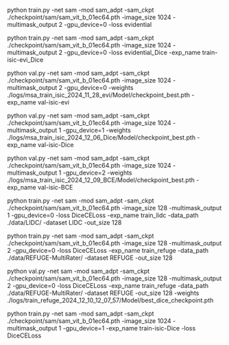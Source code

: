 python train.py -net sam -mod sam_adpt -sam_ckpt ./checkpoint/sam/sam_vit_b_01ec64.pth -image_size 1024 -multimask_output 2 -gpu_device=0 -loss evidential


python train.py -net sam -mod sam_adpt -sam_ckpt ./checkpoint/sam/sam_vit_b_01ec64.pth -image_size 1024 -multimask_output 2 -gpu_device=0 -loss evidential_Dice -exp_name train-isic-evi_Dice


python val.py -net sam -mod sam_adpt -sam_ckpt ./checkpoint/sam/sam_vit_b_01ec64.pth -image_size 1024 -multimask_output 2 -gpu_device=0 -weights ./logs/msa_train_isic_2024_11_28_evi/Model/checkpoint_best.pth -exp_name val-isic-evi


python val.py -net sam -mod sam_adpt -sam_ckpt ./checkpoint/sam/sam_vit_b_01ec64.pth -image_size 1024 -multimask_output 1 -gpu_device=1 -weights ./logs/msa_train_isic_2024_12_06_Dice/Model/checkpoint_best.pth -exp_name val-isic-Dice


python val.py -net sam -mod sam_adpt -sam_ckpt ./checkpoint/sam/sam_vit_b_01ec64.pth -image_size 1024 -multimask_output 1 -gpu_device=2 -weights ./logs/msa_train_isic_2024_12_09_BCE/Model/checkpoint_best.pth -exp_name val-isic-BCE


python train.py -net sam -mod sam_adpt -sam_ckpt ./checkpoint/sam/sam_vit_b_01ec64.pth -image_size 128 -multimask_output 1 -gpu_device=0 -loss DiceCELoss -exp_name train_lidc -data_path ./data/LIDC/ -dataset LIDC -out_size 128


python train.py -net sam -mod sam_adpt -sam_ckpt ./checkpoint/sam/sam_vit_b_01ec64.pth -image_size 128 -multimask_output 2 -gpu_device=0 -loss DiceCELoss -exp_name train_refuge -data_path ./data/REFUGE-MultiRater/ -dataset REFUGE -out_size 128


python val.py -net sam -mod sam_adpt -sam_ckpt ./checkpoint/sam/sam_vit_b_01ec64.pth -image_size 128 -multimask_output 2 -gpu_device=0 -loss DiceCELoss -exp_name train_refuge -data_path ./data/REFUGE-MultiRater/ -dataset REFUGE -out_size 128 -weights ./logs/train_refuge_2024_12_10_12_07_57/Model/best_dice_checkpoint.pth


python train.py -net sam -mod sam_adpt -sam_ckpt ./checkpoint/sam/sam_vit_b_01ec64.pth -image_size 1024 -multimask_output 1 -gpu_device=1  -exp_name train-isic-Dice -loss DiceCELoss
